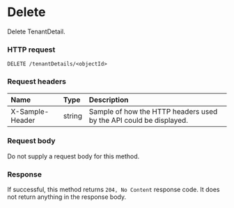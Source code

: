 # Delete

Delete TenantDetail.
### HTTP request
```http
DELETE /tenantDetails/<objectId>

```
### Request headers
| Name       | Type | Description|
|:---------------|:--------|:----------|
| X-Sample-Header  | string  | Sample of how the HTTP headers used by the API could be displayed.|

### Request body
Do not supply a request body for this method.


### Response
If successful, this method returns `204, No Content` response code. It does not return anything in the response body.


<!-- uuid: 115a176f-945b-42b9-bda9-2329b35ce448
2015-10-09 18:16:07 UTC -->
